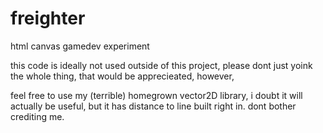 # freighter
html canvas gamedev experiment

this code is ideally not used outside of this project, please dont just yoink the whole thing, that would be apprecieated, however, 

feel free to use my (terrible) homegrown vector2D library, i doubt it will actually be useful, but it has distance to line built right in. dont bother crediting me.
